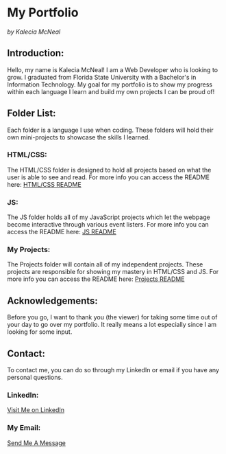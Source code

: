 # My Portfolio 
<em>by Kalecia McNeal</em>

## Introduction: 
Hello, my name is Kalecia McNeal! I am a Web Developer who is looking to grow. I graduated from Florida State University with a Bachelor's in Information Technology. My goal for my portfolio is to show my progress within each language I learn and build my own projects I can be proud of! 

## Folder List: 
Each folder is a language I use when coding. These folders will hold their own mini-projects to showcase the skills I learned. 

### HTML/CSS:
The HTML/CSS folder is designed to hold all projects based on what the user is able to see and read. For more info you can access the README here:
[HTML/CSS README](/HTML-CSS/README.md "My HTML-CSS README")

### JS: 
The JS folder holds all of my JavaScript projects which let the webpage become interactive through various event listers. For more info you can access the README here: 
[JS README](/JS/README.md "My JS README")

### My Projects: 
The Projects folder will contain all of my independent projects. These projects are responsible for showing my mastery in HTML/CSS and JS. For more info you can access the README here: 
[Projects README](/Projects/README.md "My Projects README")

## Acknowledgements: 
Before you go, I want to thank you (the viewer) for taking some time out of your day to go over my portfolio. It really means a lot especially since I am looking for some input. 

## Contact: 
To contact me, you can do so through my LinkedIn or email if you have any personal questions. 

### LinkedIn: 
[Visit Me on LinkedIn](https://www.linkedin.com/in/kalecia-mcneal/ "My LinkedIn Link")

### My Email: 
[Send Me A Message](mailto:kaleciamcneal@gmail.com "My Gmail Address")